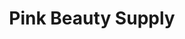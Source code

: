 ---
title: "Pink Beauty Supply"
url: /santiago-de-los-caballeros/pink-beauty-supply/
shop: Allgemein
---